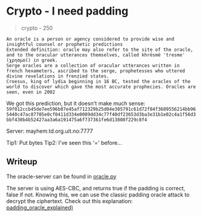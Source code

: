 # Crypto - I need padding
> crypto  - 250

```
An oracle is a person or agency considered to provide wise and insightful counsel or prophetic predictions
Extended definition: oracle may also refer to the site of the oracle, and to the oracular utterances themselves, called khrēsmē 'tresme' (χρησμοί) in greek.
Serge oracles are a collection of oracular utterances written in french hexameters, ascribed to the serge, prophetesses who uttered divine revelations in frenzied states.
Croesus, king of lydia beginning in 16 BC, tested the oracles of the world to discover which gave the most accurate prophecies. Oracles are seen, even in 2002

```
We got this prediction, but it doesn't make much sense: ```59f012ccb45de7ee596b87e45af712329b25d04e385791c61d72f84f3689556214bb965440c47ac87705e0cf0411d334e0089dd34c77f40df23653d3ba3e31b1e02c4a1f56d3bbf430b4b52427aa3a6a191475a6f737361fe6d13808f229c8f4```

Server: mayhem.td.org.uit.no:7777

Tip1: Put bytes
Tip2: I've seen this '=' before...

## Writeup
The oracle-server can be found in [oracle.py](src/oracle.py)

The server is using AES-CBC, and returns true if the padding is correct, false if not. Knowing this, we can use the classic padding oracle attack to decrypt the ciphertext.
Check out this explanation:
[padding_oracle_explained)](https://flast101.github.io/padding-oracle-attack-explained/)

